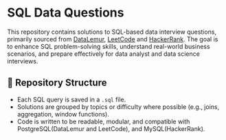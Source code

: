 # SQL Data Questions

This repository contains solutions to SQL-based data interview questions, primarily sourced from [DataLemur](https://datalemur.com), [LeetCode](https://leetcode.com) and [HackerRank](https://www.hackerrank.com). 
The goal is to enhance SQL problem-solving skills, understand real-world business scenarios, and prepare effectively for data analyst and data science interviews.

## 📁 Repository Structure

- Each SQL query is saved in a `.sql` file.
- Solutions are grouped by topics or difficulty where possible (e.g., joins, aggregation, window functions).
- Code is written to be readable, modular, and compatible with PostgreSQL(DataLemur and LeetCode), and MySQL(HackerRank).
